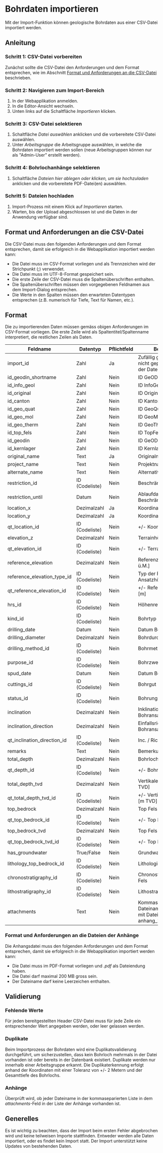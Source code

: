 # Bohrdaten importieren

Mit der Import-Funktion können geologische Bohrdaten aus einer CSV-Datei importiert werden. 

## Anleitung

### Schritt 1: CSV-Datei vorbereiten

Zunächst sollte die CSV-Datei den Anforderungen und dem Format entsprechen, wie im Abschnitt [Format und Anforderungen an die CSV-Datei](#format-und-anforderungen-an-die-csv-datei) beschrieben.

### Schritt 2: Navigieren zum Import-Bereich

1. In der Webapplikation anmelden.
2. In die Editor-Ansicht wechseln.
3. Unten links auf die Schaltfläche _Importieren_ klicken.

### Schritt 3: CSV-Datei selektieren

1. Schaltfläche _Datei auswählen_ anklicken und die vorbereitete CSV-Datei auswählen.
2. Unter _Arbeitsgruppe_ die Arbeitsgruppe auswählen, in welche die Bohrdaten importiert werden sollen (neue Arbeitsgruppen können nur als "Admin-User" erstellt werden).

### Schritt 4: Bohrlochanhänge selektieren

1. Schaltfläche _Dateien hier ablegen oder klicken, um sie hochzuladen_ anklicken und die vorbereitete PDF-Datei(en) auswählen.

### Schritt 5: Dateien hochladen

1. Import-Prozess mit einem Klick auf _Importieren_ starten.
2. Warten, bis der Upload abgeschlossen ist und die Daten in der Anwendung verfügbar sind.

## Format und Anforderungen an die CSV-Datei

Die CSV-Datei muss den folgenden Anforderungen und dem Format entsprechen, damit sie erfolgreich in die Webapplikation importiert werden kann:

* Die Datei muss im CSV-Format vorliegen und als Trennzeichen wird der Strichpunkt (;) verwendet.
* Die Datei muss im UTF-8-Format gespeichert sein.
* Die erste Zeile der CSV-Datei muss die Spaltenüberschriften enthalten.
* Die Spaltenüberschriften müssen den vorgegebenen Feldnamen aus dem Import-Dialog entsprechen.
* Die Werte in den Spalten müssen den erwarteten Datentypen entsprechen (z.B. numerisch für Tiefe, Text für Namen, etc.).

## Format

Die zu importierenden Daten müssen gemäss obigen Anforderungen im CSV-Format vorliegen. Die erste Zeile wird als Spaltentitel/Spaltenname interpretiert, die restlichen Zeilen als Daten. 

| Feldname                    | Datentyp       | Pflichtfeld | Beschreibung                                                                                      |
|-----------------------------|----------------|-------------|---------------------------------------------------------------------------------------------------|
| import_id                   | Zahl           | Ja          | Zufällig gewählte Zahl. Wird nicht gepeichert. Muss in der Datei einzigartig sein.                |
| id_geodin_shortname         | Zahl           | Nein        | ID GeODin-Shortname                                                                               |
| id_info_geol                | Zahl           | Nein        | ID InfoGeol                                                                                       |
| id_original                 | Zahl           | Nein        | ID Original                                                                                       |
| id_canton                   | Zahl           | Nein        | ID Kanton                                                                                         |
| id_geo_quat                 | Zahl           | Nein        | ID GeoQuat                                                                                        |
| id_geo_mol                  | Zahl           | Nein        | ID GeoMol                                                                                         |
| id_geo_therm                | Zahl           | Nein        | ID GeoTherm                                                                                       |
| id_top_fels                 | Zahl           | Nein        | ID TopFels                                                                                        |
| id_geodin                   | Zahl           | Nein        | ID GeODin                                                                                         |
| id_kernlager                | Zahl           | Nein        | ID Kernlager                                                                                      |
| original_name               | Text           | Ja          | Originalname                                                                                      |
| project_name                | Text           | Nein        | Projektname                                                                                       |
| alternate_name              | Text           | Nein        | Alternativer Name                                                                                 |
| restriction_id              | ID (Codeliste) | Nein        | Beschränkung                                                                                      |
| restriction_until           | Datum          | Nein        | Ablaufdatum der Beschränkung                                                                      |
| location_x                  | Dezimalzahl    | Ja          | Koordinate Ost LV95                                                                               |
| location_y                  | Dezimalzahl    | Ja          | Koordinate Nord LV95                                                                              |
| qt_location_id              | ID (Codeliste) | Nein        | +/- Koordinaten [m]                                                                               |
| elevation_z                 | Dezimalzahl    | Nein        | Terrainhöhe [m ü.M.]                                                                              |
| qt_elevation_id             | ID (Codeliste) | Nein        | +/- Terrainhöhe [m]                                                                               |
| reference_elevation         | Dezimalzahl    | Nein        | Referenz Ansatzhöhe [m ü.M.]                                                                      |
| reference_elevation_type_id | ID (Codeliste) | Nein        | Typ der Referenz Ansatzhöhe                                                                       |
| qt_reference_elevation_id   | ID (Codeliste) | Nein        | +/- Referenz Ansatzhöhe [m]                                                                       |
| hrs_id                      | ID (Codeliste) | Nein        | Höhenreferenzsystem                                                                               |
| kind_id                     | ID (Codeliste) | Nein        | Bohrtyp                                                                                           |
| drilling_date               | Datum          | Nein        | Datum Bohrende                                                                                    |
| drilling_diameter           | Dezimalzahl    | Nein        | Bohrdurchmesser [mm]                                                                              |
| drilling_method_id          | ID (Codeliste) | Nein        | Bohrmethode                                                                                       |
| purpose_id                  | ID (Codeliste) | Nein        | Bohrzweck                                                                                         |
| spud_date                   | Datum          | Nein        | Datum Bohrbeginn                                                                                  |
| cuttings_id                 | ID (Codeliste) | Nein        | Bohrgut                                                                                           |
| status_id                   | ID (Codeliste) | Nein        | Bohrungsstatus                                                                                    |
| inclination                 | Dezimalzahl    | Nein        | Inklination beim Bohransatzpunkt [°]                                                              |
| inclination_direction       | Dezimalzahl    | Nein        | Einfallsrichtung beim Bohransatzpunkt [°]                                                         |
| qt_inclination_direction_id | ID (Codeliste) | Nein        | Inc. / Richtung Genauigkeit                                                                       |
| remarks                     | Text           | Nein        | Bemerkungen                                                                                       |
| total_depth                 | Dezimalzahl    | Nein        | Bohrlochlänge [m MD]                                                                              |
| qt_depth_id                 | ID (Codeliste) | Nein        | +/- Bohrlochlänge [m MD]                                                                          |
| total_depth_tvd             | Dezimalzahl    | Nein        | Vertikale Bohrendteufe [m TVD]                                                                    |
| qt_total_depth_tvd_id       | ID (Codeliste) | Nein        | +/- Vertikale Bohrendteufe [m TVD]                                                                |
| top_bedrock                 | Dezimalzahl    | Nein        | Top Fels [m MD]                                                                                   |
| qt_top_bedrock_id           | ID (Codeliste) | Nein        | +/- Top Fels [m MD]                                                                               |
| top_bedrock_tvd             | Dezimalzahl    | Nein        | Top Fels [m TVD]                                                                                  |
| qt_top_bedrock_tvd_id       | ID (Codeliste) | Nein        | +/- Top Fels [m TVD]                                                                              |
| has_groundwater             | True/False     | Nein        | Grundwasser                                                                                       |
| lithology_top_bedrock_id    | ID (Codeliste) | Nein        | Lithologie Top Fels                                                                               |
| chronostratigraphy_id       | ID (Codeliste) | Nein        | Chronostratigraphie Top Fels                                                                      |
| lithostratigraphy_id        | ID (Codeliste) | Nein        | Lithostratigraphie Top Fels                                                                       |
| attachments                 | Text           | Nein        | Kommaseparierte Dateinamen der Anhänge mit Dateiendung z.B. anhang_1.pdf,anhang_2.pdf             |

### Format und Anforderungen an die Dateien der Anhänge

Die Anhangsdatei muss den folgenden Anforderungen und dem Format entsprechen, damit sie erfolgreich in die Webapplikation importiert werden kann:

* Die Datei muss im PDF-Format vorliegen und _.pdf_ als Dateiendung haben.
* Die Datei darf maximal 200 MB gross sein.
* Der Dateiname darf keine Leerzeichen enthalten.

## Validierung

### Fehlende Werte
Für jeden bereitgestellten Header CSV-Datei muss für jede Zeile ein entsprechender Wert angegeben werden, oder leer gelassen werden.

### Duplikate
Beim Importprozess der Bohrdaten wird eine Duplikatsvalidierung durchgeführt, um sicherzustellen, dass kein Bohrloch mehrmals in der Datei vorhanden ist oder bereits in der Datenbank existiert.
Duplikate werden nur innerhalb einer Arbeitsgruppe erkannt. Die Duplikaterkennung erfolgt anhand der Koordinaten mit einer Toleranz von +/- 2 Metern und der Gesamttiefe des Bohrlochs.

### Anhänge
Überprüft wird, ob jeder Dateiname in der kommaseparierten Liste in dem _attachments_-Feld in der Liste der Anhänge vorhanden ist.

## Generelles

Es ist wichtig zu beachten, dass der Import beim ersten Fehler abgebrochen wird und keine teilweisen Importe stattfinden. Entweder werden alle Daten importiert, oder es findet kein Import statt. Der Import unterstützt keine Updates von bestehenden Daten.
